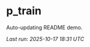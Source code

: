 # p_train

Auto-updating README demo.

<!--START_SECTION:status-->
_Last run: 2025-10-17 18:31 UTC_
<!--END_SECTION:status-->

























































































































































































































































































































































































































































































































































































































































































































































































































































































































































































































































































































































































































































































